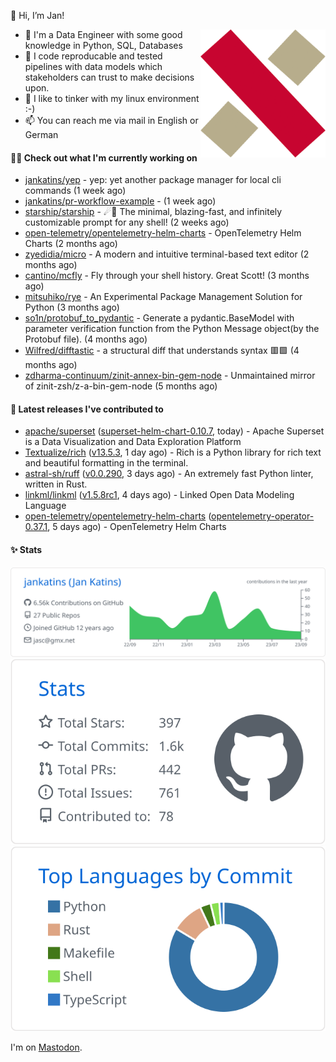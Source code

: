 👋 Hi, I’m Jan!

<img align="right" src="https://raw.githubusercontent.com/kreuzwerkerbot/kreuzwerkerbot/master/assets/xw.png" width="200">

- 🌱 I'm a Data Engineer with some good knowledge in Python, SQL, Databases
- 💪 I code reproducable and tested pipelines with data models which stakeholders can trust to make decisions upon.
- 💞️ I like to tinker with my linux environment :-)
- 📫 You can reach me via mail in English or German

#### 👩‍💻 Check out what I'm currently working on

- [jankatins/yep](https://github.com/jankatins/yep) - yep: yet another package manager for local cli commands (1 week ago)
- [jankatins/pr-workflow-example](https://github.com/jankatins/pr-workflow-example) -  (1 week ago)
- [starship/starship](https://github.com/starship/starship) - ☄🌌️  The minimal, blazing-fast, and infinitely customizable prompt for any shell! (2 weeks ago)
- [open-telemetry/opentelemetry-helm-charts](https://github.com/open-telemetry/opentelemetry-helm-charts) - OpenTelemetry Helm Charts (2 months ago)
- [zyedidia/micro](https://github.com/zyedidia/micro) - A modern and intuitive terminal-based text editor (2 months ago)
- [cantino/mcfly](https://github.com/cantino/mcfly) - Fly through your shell history. Great Scott! (3 months ago)
- [mitsuhiko/rye](https://github.com/mitsuhiko/rye) - An Experimental Package Management Solution for Python (3 months ago)
- [so1n/protobuf_to_pydantic](https://github.com/so1n/protobuf_to_pydantic) - Generate a pydantic.BaseModel with parameter verification function from the Python Message object(by the Protobuf file). (4 months ago)
- [Wilfred/difftastic](https://github.com/Wilfred/difftastic) - a structural diff that understands syntax 🟥🟩 (4 months ago)
- [zdharma-continuum/zinit-annex-bin-gem-node](https://github.com/zdharma-continuum/zinit-annex-bin-gem-node) - Unmaintained mirror of zinit-zsh/z-a-bin-gem-node (5 months ago)

#### 🔭 Latest releases I've contributed to

- [apache/superset](https://github.com/apache/superset) ([superset-helm-chart-0.10.7](https://github.com/apache/superset/releases/tag/superset-helm-chart-0.10.7), today) - Apache Superset is a Data Visualization and Data Exploration Platform
- [Textualize/rich](https://github.com/Textualize/rich) ([v13.5.3](https://github.com/Textualize/rich/releases/tag/v13.5.3), 1 day ago) - Rich is a Python library for rich text and beautiful formatting in the terminal.
- [astral-sh/ruff](https://github.com/astral-sh/ruff) ([v0.0.290](https://github.com/astral-sh/ruff/releases/tag/v0.0.290), 3 days ago) - An extremely fast Python linter, written in Rust.
- [linkml/linkml](https://github.com/linkml/linkml) ([v1.5.8rc1](https://github.com/linkml/linkml/releases/tag/v1.5.8rc1), 4 days ago) - Linked Open Data Modeling Language
- [open-telemetry/opentelemetry-helm-charts](https://github.com/open-telemetry/opentelemetry-helm-charts) ([opentelemetry-operator-0.37.1](https://github.com/open-telemetry/opentelemetry-helm-charts/releases/tag/opentelemetry-operator-0.37.1), 5 days ago) - OpenTelemetry Helm Charts


#### ✨ Stats

  [![](https://raw.githubusercontent.com/jankatins/jankatins/master/profile-summary-card-output/github/0-profile-details.svg)](https://github.com/vn7n24fzkq/github-profile-summary-cards)
  [![](https://raw.githubusercontent.com/jankatins/jankatins/master/profile-summary-card-output/github/3-stats.svg)](https://github.com/vn7n24fzkq/github-profile-summary-cards)
  [![](https://raw.githubusercontent.com/jankatins/jankatins/master/profile-summary-card-output/github/2-most-commit-language.svg)](https://github.com/vn7n24fzkq/github-profile-summary-cards)

I'm on <a rel="me" href="https://fosstodon.org/@jankatins">Mastodon</a>.
